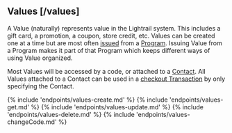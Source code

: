 ## Values [/values]

A Value (naturally) represents value in the Lightrail system.  This includes a gift card, a promotion, a coupon, store credit, etc.  Values can be created one at a time but are most often [issued](#reference/0/issuing-value/issue-values) from a [Program](#reference/0/programs).  Issuing Value from a Program makes it part of that Program which keeps different ways of using Value organized.
 
Most Values will be accessed by a code, or attached to a [Contact](#reference/0/contacts).  All Values attached to a Contact can be used in a [checkout Transaction](#reference/0/transactions/checkout) by only specifying the Contact.

{% include 'endpoints/values-create.md' %}
{% include 'endpoints/values-get.md' %}
{% include 'endpoints/values-update.md' %}
{% include 'endpoints/values-delete.md' %}
{% include 'endpoints/values-changeCode.md' %}
